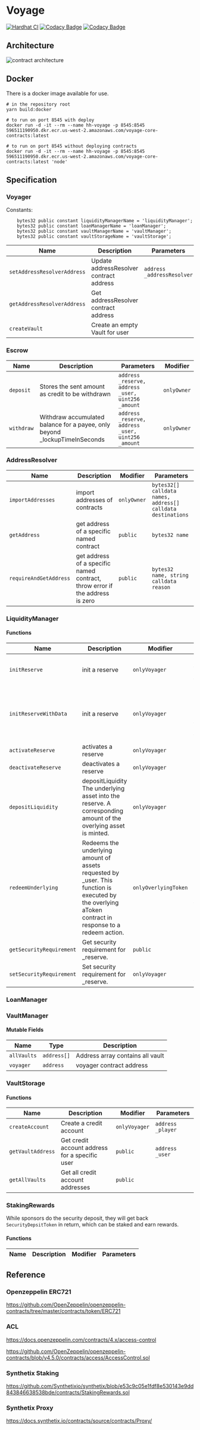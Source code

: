 # Voyage
[![Hardhat CI](https://github.com/voyage-finance/voyage-contracts/actions/workflows/hardhat-test.yml/badge.svg?branch=main)](https://github.com/voyage-finance/voyage-contracts/actions/workflows/hardhat-test.yml)
[![Codacy Badge](https://app.codacy.com/project/badge/Grade/b267ea2078424f5b927060006ca5c66b)](https://www.codacy.com?utm_source=github.com&amp;utm_medium=referral&amp;utm_content=voyage-finance/voyage-contracts&amp;utm_campaign=Badge_Grade)
[![Codacy Badge](https://app.codacy.com/project/badge/Coverage/b267ea2078424f5b927060006ca5c66b)](https://www.codacy.com?utm_source=github.com&utm_medium=referral&utm_content=voyage-finance/voyage-contracts&utm_campaign=Badge_Coverage)

## Architecture

![contract architecture](https://github.com/halcyon-project/voyage-contracts/blob/main/doc/voyage_arch.png)

## Docker

There is a docker image available for use.

```shell
# in the repository root
yarn build:docker

# to run on port 8545 with deploy
docker run -d -it --rm --name hh-voyage -p 8545:8545 596511190950.dkr.ecr.us-west-2.amazonaws.com/voyage-core-contracts:latest

# to run on port 8545 without deploying contracts
docker run -d -it --rm --name hh-voyage -p 8545:8545 596511190950.dkr.ecr.us-west-2.amazonaws.com/voyage-core-contracts:latest 'node'
```

## Specification

### Voyager

Constants:

```solidity
    bytes32 public constant liquidityManagerName = 'liquidityManager';
    bytes32 public constant loanManagerName = 'loanManager';
    bytes32 public constant vaultManagerName = 'vaultManager';
    bytes32 public constant vaultStorageName = 'vaultStorage';
```

| Name                        | Description                             | Parameters                 | Modifier    |
| --------------------------- | --------------------------------------- | -------------------------- | ----------- |
| `setAddressResolverAddress` | Update addressResolver contract address | `address _addressResolver` | `onlyOwner` |
| `getAddressResolverAddress` | Get addressResolver contract address    |                            | `public`    |
| `createVault`               | Create an empty Vault for user          |                            | `public`    |


### Escrow


| Name        | Description                                                                | Parameters                                         | Modifier    |
| ----------- | -------------------------------------------------------------------------- | -------------------------------------------------- | ----------- |
| `deposit`   | Stores the sent amount as credit to be withdrawn                           | `address _reserve, address _user, uint256 _amount` | `onlyOwner` |
| `withdraw ` | Withdraw accumulated balance for a payee, only beyond _lockupTimeInSeconds | `address _reserve, address _user, uint256 _amount` | `onlyOwner` |

### AddressResolver

| Name                   | Description                                                                  | Modifier    | Parameters                                                  |
| ---------------------- | ---------------------------------------------------------------------------- | ----------- | ----------------------------------------------------------- |
| `importAddresses`      | import addresses of contracts                                                | `onlyOwner` | `bytes32[] calldata names, address[] calldata destinations` |
| `getAddress`           | get address of a specific named contract                                     | `public`    | `bytes32 name`                                              |
| `requireAndGetAddress` | get address of a specific named contract, throw error if the address is zero | `public`    | `bytes32 name, string calldata reason`                      |

### LiquidityManager

#### Functions

| Name                     | Description                                                                                                                                            | Modifier             | Parameters                                                                                                                                                                                                                                 |
| ------------------------ | ------------------------------------------------------------------------------------------------------------------------------------------------------ | -------------------- | ------------------------------------------------------------------------------------------------------------------------------------------------------------------------------------------------------------------------------------------ |
| `initReserve`            | init a reserve                                                                                                                                         | `onlyVoyager`        | `address _reserve, uint8 _underlyingAssetDecimals, address _interestRateStrategyAddress, uint256 _securityRequirement`                                                                                                                     |
| `initReserveWithData`    | init a reserve                                                                                                                                         | `onlyVoyager`        | `address _reserve, string memory _jdTokenName, string memory _jdTokenSymbol, string memory _sdTokenName, string memory _sdTokenSymbol, uint8 _underlyingAssetDecimals, address _interestRateStrategyAddress, uint256 _securityRequirement` |
| `activateReserve`        | activates a reserve                                                                                                                                    | `onlyVoyager`        | `address _reserve`                                                                                                                                                                                                                         |  |
| `deactivateReserve`      | deactivates a reserve                                                                                                                                  | `onlyVoyager`        | `address _reserve`                                                                                                                                                                                                                         |  |
| `depositLiquidity`       | depositLiquidity The underlying asset into the reserve. A corresponding amount of the overlying asset is minted.                                       | `onlyVoyager`        | ` address _reserve， CoreLibrary.Tranche _tranche, uint256 _amount`                                                                                                                                                                        |  |
| `redeemUnderlying`       | Redeems the underlying amount of assets requested by _user. This function is executed by the overlying aToken contract in response to a redeem action. | `onlyOverlyingToken` | ` address _reserve, CoreLibrary.Tranche _tranche, address payable _user, uint256 _amount, uint256 _aTokenBalanceAfterRedeem`                                                                                                               |  |
| `getSecurityRequirement` | Get security requirement for _reserve.                                                                                                                 | `public`             | ` address _reserve`                                                                                                                                                                                                                        |  |
| `setSecurityRequirement` | Set security requirement for _reserve.                                                                                                                 | `onlyVoyager`        | ` address _reserve, uint256 _value`                                                                                                                                                                                                        |  |

### LoanManager

### VaultManager

#### Mutable Fields

| Name        | Type        | Description                      |
| ----------- | ----------- | -------------------------------- |
| `allVaults` | `address[]` | Address array contains all vault |
| `voyager`   | `address`   | voyager contract address         |

### VaultStorage

#### Functions

| Name              | Description                                    | Modifier      | Parameters        |
| ----------------- | ---------------------------------------------- | ------------- | ----------------- |
| `createAccount`   | Create a credit account                        | `onlyVoyager` | `address _player` |
| `getVaultAddress` | Get credit account address for a specific user | `public`      | `address _user`   |
| `getAllVaults`    | Get all credit account addresses               | `public`      |                   |


### StakingRewards

While sponsors do the security deposit, they will get back `SecurityDepsitToken` in return, which can be staked and earn rewards.

#### Functions

| Name | Description | Modifier | Parameters |
| ---- | ----------- | -------- | ---------- |

## Reference

### Openzeppelin ERC721

https://github.com/OpenZeppelin/openzeppelin-contracts/tree/master/contracts/token/ERC721

### ACL

https://docs.openzeppelin.com/contracts/4.x/access-control

https://github.com/OpenZeppelin/openzeppelin-contracts/blob/v4.5.0/contracts/access/AccessControl.sol

### Synthetix Staking

https://github.com/Synthetixio/synthetix/blob/e53c9c05e1fdf8e530143e9dd843846638538bde/contracts/StakingRewards.sol

### Synthetix Proxy

https://docs.synthetix.io/contracts/source/contracts/Proxy/
